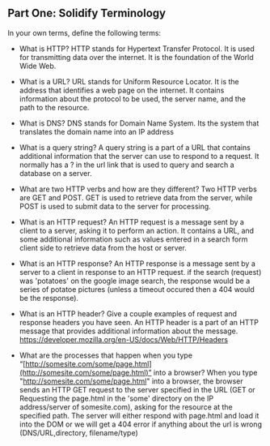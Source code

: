 ## **Part One: Solidify Terminology**

In your own terms, define the following terms:

- What is HTTP?
HTTP stands for Hypertext Transfer Protocol. It is used for transmitting data over the internet. 
It is the foundation of the World Wide Web.

- What is a URL?
URL stands for Uniform Resource Locator. It is the address that identifies a web page on the internet. 
It contains information about the protocol to be used, the server name, and the path to the resource.

- What is DNS?
DNS stands for Domain Name System.
Its the system that translates the domain name into an IP address

- What is a query string?
A query string is a part of a URL that contains additional information that the server can use to respond to a request. 
It normally has a ? in the url link that is used to query and search a database on a server.

- What are two HTTP verbs and how are they different?
Two HTTP verbs are GET and POST. GET is used to retrieve data from the server, while POST is used to submit data to the server for processing.

- What is an HTTP request?
An HTTP request is a message sent by a client to a server, asking it to perform an action. 
It contains a URL, and some additional information such as values entered in a search form client side to retrieve data from the host or server.

- What is an HTTP response?
An HTTP response is a message sent by a server to a client in response to an HTTP request.
if the search (request) was 'potatoes' on the google image search, the response would be a series of potatoe pictures (unless a timeout occured then a 404 would be the response).

- What is an HTTP header? Give a couple examples of request and response headers you have seen.
An HTTP header is a part of an HTTP message that provides additional information about the message. 
https://developer.mozilla.org/en-US/docs/Web/HTTP/Headers


- What are the processes that happen when you type “[http://somesite.com/some/page.html](http://somesite.com/some/page.html)” into a browser?
When you type "http://somesite.com/some/page.html" into a browser, the browser sends an HTTP GET request to the server specified in the URL (GET or Requesting the page.html in the 'some' directory on the IP address/server of somesite.com), asking for the resource at the specified path. The server will either respond with page.html and load it into the DOM or we will get a 404 error if anything about the url is wrong (DNS/URL,directory, filename/type)